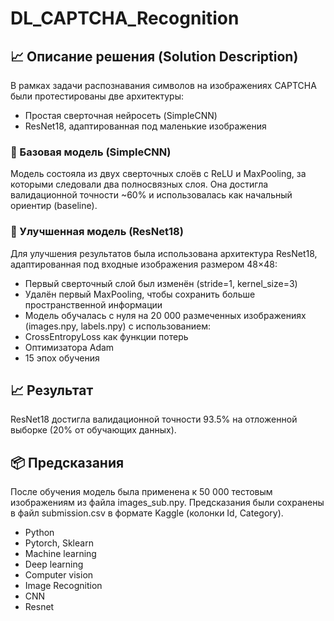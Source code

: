 # DL_CAPTCHA_Recognition

## 📈 Описание решения (Solution Description)
В рамках задачи распознавания символов на изображениях CAPTCHA были протестированы две архитектуры:

* Простая сверточная нейросеть (SimpleCNN)
* ResNet18, адаптированная под маленькие изображения

### 🔹 Базовая модель (SimpleCNN)
Модель состояла из двух сверточных слоёв с ReLU и MaxPooling, за которыми следовали два полносвязных слоя.
Она достигла валидационной точности ~60% и использовалась как начальный ориентир (baseline).
### 🔹 Улучшенная модель (ResNet18)
Для улучшения результатов была использована архитектура ResNet18, адаптированная под входные изображения размером 48×48:

* Первый сверточный слой был изменён (stride=1, kernel_size=3)
* Удалён первый MaxPooling, чтобы сохранить больше пространственной информации
* Модель обучалась с нуля на 20 000 размеченных изображениях (images.npy, labels.npy) с использованием:
* CrossEntropyLoss как функции потерь
* Оптимизатора Adam
* 15 эпох обучения

## 📈 Результат
ResNet18 достигла валидационной точности 93.5% на отложенной выборке (20% от обучающих данных).

## 📦 Предсказания
После обучения модель была применена к 50 000 тестовым изображениям из файла images_sub.npy.
Предсказания были сохранены в файл submission.csv в формате Kaggle (колонки Id, Category).

* Python
* Pytorch, Sklearn
* Machine learning
* Deep learning
* Computer vision 
* Image Recognition
* CNN
* Resnet
